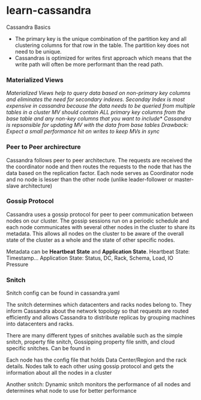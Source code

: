 # learn-cassandra
Cassandra Basics

* The primary key is the unique combination of the partition key and all clustering columns for that row in the table. The partition key does not need to be unique.
* Cassandras is optimized for writes first approach which means that the write path will often be more performant than the read path.


### Materialized Views ###

*Materialized Views help to query data based on non-primary key columns and eliminates the need for secondary indexes. Seconday Index is most expensive in cassandra because the data needs to be queried from multiple tables in a cluster*
   *MV should contain ALL primary key columns from the base table and any non-key columns that you want to include**
   *Cassandra is repsonsible for updating MV with the data from base tables*
   *Drawback: Expect a small performance hit on writes to keep MVs in sync*

### Peer to Peer archirecture ###
Cassandra follows peer to peer architecture. The requests are received the the coordinator node and then routes the requests to the node that has the data based on the replication factor. Each node serves as Coordinator node and no node is lesser than the other node (unlike leader-follower or master-slave architecture)

### Gossip Protocol ###
Cassandra uses a gossip protocol for peer to peer communication between nodes on our cluster. The gossip sessions run on a periodic schedule and each node communicates with several other nodes in the cluster to share its metadata. This allows all nodes on the cluster to be aware of the overall state of the cluster as a whole and the state of other specific nodes.

Metadata can be **Heartbeat State** and **Application State**. Heartbeat State: Timestamp... Application State: Status, DC, Rack, Schema, Load, IO Pressure

### Snitch ###

Snitch config can be found in cassandra.yaml 

The snitch determines which datacenters and racks nodes belong to. They inform Cassandra about the network topology so that requests are routed efficiently and allows Cassandra to distribute replicas by grouping machines into datacenters and racks. 

There are many different types of snitches available such as the simple snitch, property file snitch, Gossipping property file snith, and cloud specific snitches. Can be found in 

Each node has the config file that holds Data Center/Region and the rack details. Nodes talk to each other using gossip protocol and gets the information about all the nodes in a cluster

Another snitch: Dynamic snitch monitors the performance of all nodes and determines what node to use for better performance
